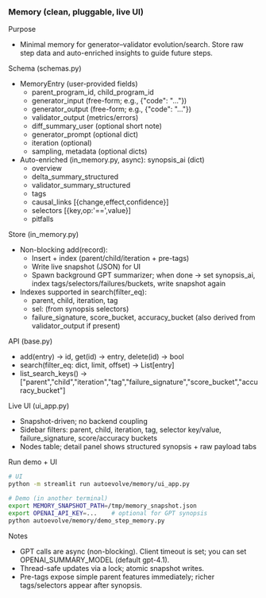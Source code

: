 ### Memory (clean, pluggable, live UI)

Purpose
- Minimal memory for generator–validator evolution/search. Store raw step data and auto-enriched insights to guide future steps.

Schema (schemas.py)
- MemoryEntry (user-provided fields)
  - parent_program_id, child_program_id
  - generator_input (free-form; e.g., {"code": "..."})
  - generator_output (free-form; e.g., {"code": "..."})
  - validator_output (metrics/errors)
  - diff_summary_user (optional short note)
  - generator_prompt (optional dict)
  - iteration (optional)
  - sampling, metadata (optional dicts)
- Auto-enriched (in_memory.py, async): synopsis_ai (dict)
  - overview
  - delta_summary_structured
  - validator_summary_structured
  - tags
  - causal_links [{change,effect,confidence}]
  - selectors [{key,op:'==',value}]
  - pitfalls

Store (in_memory.py)
- Non-blocking add(record):
  - Insert + index (parent/child/iteration + pre-tags)
  - Write live snapshot (JSON) for UI
  - Spawn background GPT summarizer; when done → set synopsis_ai, index tags/selectors/failures/buckets, write snapshot again
- Indexes supported in search(filter_eq):
  - parent, child, iteration, tag
  - sel:<key> (from synopsis selectors)
  - failure_signature, score_bucket, accuracy_bucket (also derived from validator_output if present)

API (base.py)
- add(entry) → id, get(id) → entry, delete(id) → bool
- search(filter_eq: dict, limit, offset) → List[entry]
- list_search_keys() → ["parent","child","iteration","tag","failure_signature","score_bucket","accuracy_bucket"]

Live UI (ui_app.py)
- Snapshot-driven; no backend coupling
- Sidebar filters: parent, child, iteration, tag, selector key/value, failure_signature, score/accuracy buckets
- Nodes table; detail panel shows structured synopsis + raw payload tabs

Run demo + UI
```bash
# UI
python -m streamlit run autoevolve/memory/ui_app.py

# Demo (in another terminal)
export MEMORY_SNAPSHOT_PATH=/tmp/memory_snapshot.json
export OPENAI_API_KEY=...    # optional for GPT synopsis
python autoevolve/memory/demo_step_memory.py
```

Notes
- GPT calls are async (non-blocking). Client timeout is set; you can set OPENAI_SUMMARY_MODEL (default gpt-4.1).
- Thread-safe updates via a lock; atomic snapshot writes.
- Pre-tags expose simple parent features immediately; richer tags/selectors appear after synopsis.
